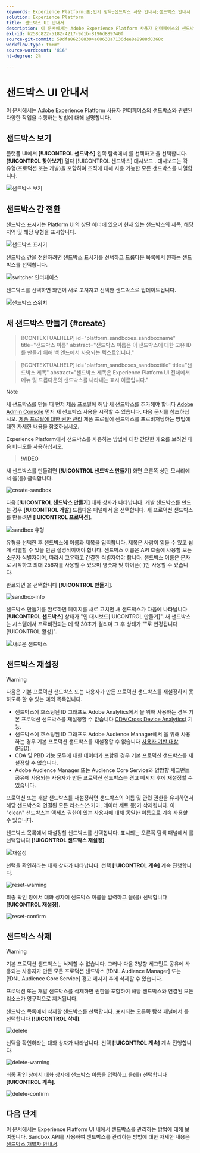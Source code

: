```yaml
---
keywords: Experience Platform;홈;인기 항목;샌드박스 사용 안내서;샌드박스 안내서
solution: Experience Platform
title: 샌드박스 UI 안내서
description: 이 문서에서는 Adobe Experience Platform 사용자 인터페이스의 샌드박스와 관련된 다양한 작업을 수행하는 방법에 대해 설명합니다.
exl-id: b258c822-5182-4217-9d1b-8196d889740f
source-git-commit: 59dfa862388394a68630a7136dee8e8988d0368c
workflow-type: tm+mt
source-wordcount: '816'
ht-degree: 2%

---
```


# 샌드박스 UI 안내서

이 문서에서는 Adobe Experience Platform 사용자 인터페이스의 샌드박스와 관련된 다양한 작업을 수행하는 방법에 대해 설명합니다.

## 샌드박스 보기

플랫폼 UI에서 **[!UICONTROL 샌드박스]** 왼쪽 탐색에서 를 선택하고 을 선택합니다. **[!UICONTROL 찾아보기]** 열다 [!UICONTROL 샌드박스] 대시보드 . 대시보드는 각 유형(프로덕션 또는 개발)을 포함하여 조직에 대해 사용 가능한 모든 샌드박스를 나열합니다.

![샌드박스 보기](../images/ui/view-sandboxes.png)

## 샌드박스 간 전환

샌드박스 표시기는 Platform UI의 상단 헤더에 있으며 현재 있는 샌드박스의 제목, 해당 지역 및 해당 유형을 표시합니다.

![샌드박스 표시기](../images/ui/sandbox-indicator.png)

샌드박스 간을 전환하려면 샌드박스 표시기를 선택하고 드롭다운 목록에서 원하는 샌드박스를 선택합니다.

![switcher 인터페이스](../images/ui/switcher-interface.png)

샌드박스를 선택하면 화면이 새로 고쳐지고 선택한 샌드박스로 업데이트됩니다.

![샌드박스 스위치](../images/ui/sandbox-switched.png)

## 새 샌드박스 만들기 {#create}

>[!CONTEXTUALHELP]
>id="platform_sandboxes_sandboxname"
>title="샌드박스 이름"
>abstract="샌드박스 이름은 이 샌드박스에 대한 고유 ID를 만들기 위해 백 엔드에서 사용되는 텍스트입니다."

>[!CONTEXTUALHELP]
>id="platform_sandboxes_sandboxtitle"
>title="샌드박스 제목"
>abstract="샌드박스 제목은 Experience Platform UI 전체에서 메뉴 및 드롭다운의 샌드박스를 나타내는 표시 이름입니다."

>[!NOTE]
>
>새 샌드박스를 만들 때 먼저 제품 프로필에 해당 새 샌드박스를 추가해야 합니다 [Adobe Admin Console](https://adminconsole.adobe.com/) 먼저 새 샌드박스 사용을 시작할 수 있습니다. 다음 문서를 참조하십시오. [제품 프로필에 대한 권한 관리](../../access-control/ui/permissions.md) 제품 프로필에 샌드박스를 프로비저닝하는 방법에 대한 자세한 내용을 참조하십시오.

Experience Platform에서 샌드박스를 사용하는 방법에 대한 간단한 개요를 보려면 다음 비디오를 사용하십시오.

>[!VIDEO](https://video.tv.adobe.com/v/29838/?quality=12&learn=on)

새 샌드박스를 만들려면 **[!UICONTROL 샌드박스 만들기]** 화면 오른쪽 상단 모서리에서 을(를) 클릭합니다.

![create-sandbox](../images/ui/create-sandbox.png)

다음 **[!UICONTROL 샌드박스 만들기]** 대화 상자가 나타납니다. 개발 샌드박스를 만드는 경우 **[!UICONTROL 개발]** 드롭다운 패널에서 을 선택합니다. 새 프로덕션 샌드박스를 만들려면 **[!UICONTROL 프로덕션]**.

![sandbox 유형](../images/ui/sandbox-type.png)

유형을 선택한 후 샌드박스에 이름과 제목을 입력합니다. 제목은 사람이 읽을 수 있고 쉽게 식별할 수 있을 만큼 설명적이어야 합니다. 샌드박스 이름은 API 호출에 사용할 모든 소문자 식별자이며, 따라서 고유하고 간결한 식별자여야 합니다. 샌드박스 이름은 문자로 시작하고 최대 256자를 사용할 수 있으며 영숫자 및 하이픈(-)만 사용할 수 있습니다.

완료되면 을 선택합니다 **[!UICONTROL 만들기]**.

![sandbox-info](../images/ui/sandbox-info.png)

샌드박스 만들기를 완료하면 페이지를 새로 고치면 새 샌드박스가 다음에 나타납니다 **[!UICONTROL 샌드박스]** 상태가 &quot;인 대시보드[!UICONTROL 만들기]&quot;. 새 샌드박스는 시스템에서 프로비전되는 데 약 30초가 걸리며 그 후 상태가 &quot;&quot;로 변경됩니다[!UICONTROL 활성]&quot;.

![새로운 샌드박스](../images/ui/new-sandbox.png)

## 샌드박스 재설정

>[!WARNING]
>
>다음은 기본 프로덕션 샌드박스 또는 사용자가 만든 프로덕션 샌드박스를 재설정하지 못하도록 할 수 있는 예외 목록입니다. <ul><li>샌드박스에 호스팅된 ID 그래프도 Adobe Analytics에서 을 위해 사용하는 경우 기본 프로덕션 샌드박스를 재설정할 수 없습니다 [CDA(Cross Device Analytics)](https://experienceleague.adobe.com/docs/analytics/components/cda/overview.html) 기능.</li><li>샌드박스에 호스팅된 ID 그래프도 Adobe Audience Manager에서 을 위해 사용하는 경우 기본 프로덕션 샌드박스를 재설정할 수 없습니다 [사용자 기반 대상(PBD)](https://experienceleague.adobe.com/docs/audience-manager/user-guide/features/destinations/people-based/people-based-destinations-overview.html).</li><li>CDA 및 PBD 기능 모두에 대한 데이터가 포함된 경우 기본 프로덕션 샌드박스를 재설정할 수 없습니다.</li><li>Adobe Audience Manager 또는 Audience Core Service와 양방향 세그먼트 공유에 사용되는 사용자가 만든 프로덕션 샌드박스는 경고 메시지 후에 재설정할 수 있습니다.</li></ul>

프로덕션 또는 개발 샌드박스를 재설정하면 샌드박스의 이름 및 관련 권한을 유지하면서 해당 샌드박스와 연결된 모든 리소스(스키마, 데이터 세트 등)가 삭제됩니다. 이 &quot;clean&quot; 샌드박스는 액세스 권한이 있는 사용자에 대해 동일한 이름으로 계속 사용할 수 있습니다.

샌드박스 목록에서 재설정할 샌드박스를 선택합니다. 표시되는 오른쪽 탐색 패널에서 를 선택합니다 **[!UICONTROL 샌드박스 재설정]**.

![재설정](../images/ui/reset.png)

선택을 확인하라는 대화 상자가 나타납니다. 선택 **[!UICONTROL 계속]** 계속 진행합니다.

![reset-warning](../images/ui/reset-warning.png)

최종 확인 창에서 대화 상자에 샌드박스 이름을 입력하고 을(를) 선택합니다 **[!UICONTROL 재설정]**.

![reset-confirm](../images/ui/reset-confirm.png)

## 샌드박스 삭제

>[!WARNING]
>
>기본 프로덕션 샌드박스는 삭제할 수 없습니다. 그러나 다음 2방향 세그먼트 공유에 사용되는 사용자가 만든 모든 프로덕션 샌드박스 [!DNL Audience Manager] 또는 [!DNL Audience Core Service] 경고 메시지 후에 삭제할 수 있습니다.

프로덕션 또는 개발 샌드박스를 삭제하면 권한을 포함하여 해당 샌드박스와 연결된 모든 리소스가 영구적으로 제거됩니다.

샌드박스 목록에서 삭제할 샌드박스를 선택합니다. 표시되는 오른쪽 탐색 패널에서 를 선택합니다 **[!UICONTROL 삭제]**.

![delete](../images/ui/delete.png)

선택을 확인하라는 대화 상자가 나타납니다. 선택 **[!UICONTROL 계속]** 계속 진행합니다.

![delete-warning](../images/ui/delete-warning.png)

최종 확인 창에서 대화 상자에 샌드박스 이름을 입력하고 을(를) 선택합니다  **[!UICONTROL 계속]**.

![delete-confirm](../images/ui/delete-confirm.png)

## 다음 단계

이 문서에서는 Experience Platform UI 내에서 샌드박스를 관리하는 방법에 대해 보여줍니다. Sandbox API를 사용하여 샌드박스를 관리하는 방법에 대한 자세한 내용은 [샌드박스 개발자 안내서](../api/getting-started.md).
